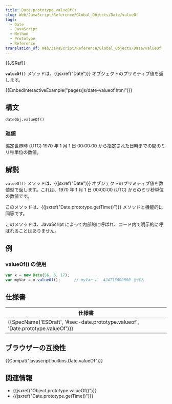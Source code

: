 ```yaml
---
title: Date.prototype.valueOf()
slug: Web/JavaScript/Reference/Global_Objects/Date/valueOf
tags:
  - Date
  - JavaScript
  - Method
  - Prototype
  - Reference
translation_of: Web/JavaScript/Reference/Global_Objects/Date/valueOf
---
```

{{JSRef}}

**`valueOf()`** メソッドは、{{jsxref("Date")}} オブジェクトのプリミティブ値を返します。

{{EmbedInteractiveExample("pages/js/date-valueof.html")}}

## 構文

```
dateObj.valueOf()
```

### 返値

協定世界時 (UTC) 1970 年 1 月 1 日 00:00:00 から指定された日時までの間のミリ秒単位の数値。

## 解説

`valueOf()` メソッドは、{{jsxref("Date")}} オブジェクトのプリミティブ値を数値型で返します。これは、1970 年 1 月 1 日 00:00:00 (UTC) からのミリ秒単位の数値です。

このメソッドは、{{jsxref("Date.prototype.getTime()")}} メソッドと機能的に同等です。

このメソッドは、JavaScript によって内部的に呼ばれ、コード内で明示的に呼ばれることはありません。

## 例

### valueOf() の使用

```js
var x = new Date(56, 6, 17);
var myVar = x.valueOf();      // myVar に -424713600000 を代入
```

## 仕様書

| 仕様書                                                                                                       |
| ------------------------------------------------------------------------------------------------------------ |
| {{SpecName('ESDraft', '#sec-date.prototype.valueof', 'Date.prototype.valueOf')}} |

## ブラウザーの互換性

{{Compat("javascript.builtins.Date.valueOf")}}

## 関連情報

- {{jsxref("Object.prototype.valueOf()")}}
- {{jsxref("Date.prototype.getTime()")}}
